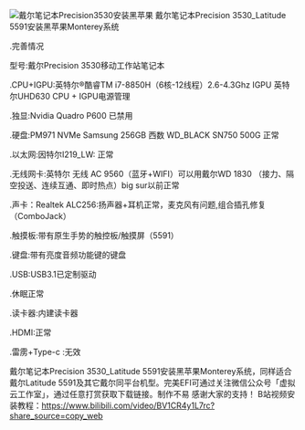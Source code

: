 ![戴尔笔记本Precision3530安装黑苹果](https://user-images.githubusercontent.com/97862142/155353977-1b1e4b3f-b7a7-47db-b1a5-2bb34e3cb442.jpg)
戴尔笔记本Precision 3530_Latitude 5591安装黑苹果Monterey系统

.完善情况

 型号:戴尔Precision 3530移动工作站笔记本

.CPU+IGPU:英特尔®酷睿TM i7-8850H（6核-12线程）2.6-4.3Ghz
 IGPU 英特尔UHD630 CPU + IGPU电源管理

.独显:Nvidia Quadro P600 已禁用

.硬盘:PM971 NVMe Samsung 256GB 西数 WD_BLACK SN750 500G 正常

.以太网:因特尔I219_LW: 正常

.无线网卡:英特尔 无线 AC 9560（蓝牙+WIFI）可以用戴尔WD 1830
（接力、隔空投送、连续互通、即时热点）big sur以前正常

.声卡：Realtek ALC256:扬声器+耳机正常，麦克风有问题,组合插孔修复（ComboJack）

.触摸板:带有原生手势的触控板/触摸屏（5591）

.键盘:带有亮度音频功能键的键盘

.USB:USB3.1已定制驱动

.休眠正常

.读卡器:内建读卡器

.HDMI:正常

.雷雳+Type-c	:无效

戴尔笔记本Precision 3530_Latitude 5591安装黑苹果Monterey系统，同样适合戴尔Latitude 5591及其它戴尔同平台机型。完美EFI可通过关注微信公众号「虚拟云工作室」，通过任意打赏获取下载链接。制作不易 感谢大家的支持！
B站视频安装教程：https://www.bilibili.com/video/BV1CR4y1L7rc?share_source=copy_web
